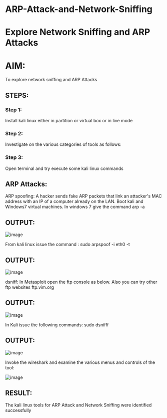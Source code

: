# ARP-Attack-and-Network-Sniffing
# Explore Network Sniffing and ARP Attacks

# AIM:

To explore network sniffing and ARP Attacks

## STEPS:

### Step 1:

Install kali linux either in partition or virtual box or in live mode

### Step 2:

Investigate on the various categories of tools as follows:


### Step 3:
Open terminal and try execute some kali linux commands

## ARP Attacks:  
ARP spoofing: A hacker sends fake ARP packets that link an attacker's MAC address with an IP of a computer already on the LAN. 
Boot kali and Windows7 virtual machines.
In windows 7 give the command arp -a
## OUTPUT:
![image](https://github.com/Hariharan-061102/ARP-Attack-and-Network-Sniffing/assets/93427270/2060e337-cb22-4986-b97f-ebcdbc63b539)


From kali linux issue the command :
sudo arpspoof -i eth0 -t <target system> <gateway>
## OUTPUT:
![image](https://github.com/Hariharan-061102/ARP-Attack-and-Network-Sniffing/assets/93427270/b681f783-261c-4597-9f3c-e714794ed317)


 dsniff:
In Metasploit open the ftp console as below. Also you can try other ftp websites ftp.vim.org
## OUTPUT:
![image](https://github.com/Hariharan-061102/ARP-Attack-and-Network-Sniffing/assets/93427270/a5e262c0-44e1-4372-84d4-a9f38c26a399)


In Kali issue the following commands:
sudo dsnifff
## OUTPUT:
![image](https://github.com/Hariharan-061102/ARP-Attack-and-Network-Sniffing/assets/93427270/9eaf5f48-02a7-4f3a-8a51-46920e78ae9d)



Invoke the wireshark and examine the various menus  and controls of the tool:

![image](https://github.com/Hariharan-061102/ARP-Attack-and-Network-Sniffing/assets/93427270/4531bc11-5edd-4e60-8b68-1db8ff5abfcf)


## RESULT:
The kali linux tools for ARP Attack and Network Sniffing were identified successfully
